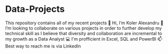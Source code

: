 # Data-Projects
This repository contains all of my recent projects
👋 Hi, I’m Koler Alexandru
💞️ I’m looking to collaborate on various projects in order to further develop my technical skill as I believe that diversity and collaboration are incremental to my growth as a Data Analyst
💻 I'm profficient in Excel, SQL and PowerBI
📫 Best way to reach me is via LinkedIn
